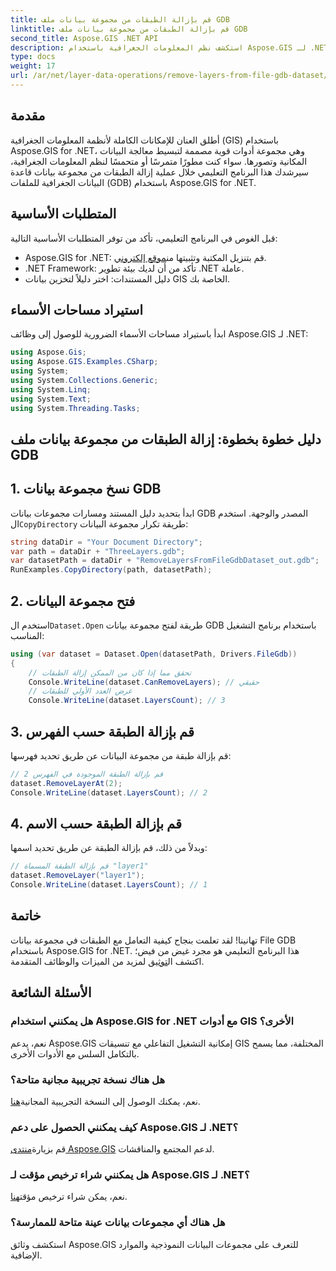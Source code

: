 ```yaml
---
title: قم بإزالة الطبقات من مجموعة بيانات ملف GDB
linktitle: قم بإزالة الطبقات من مجموعة بيانات ملف GDB
second_title: Aspose.GIS .NET API
description: استكشف نظم المعلومات الجغرافية باستخدام Aspose.GIS لـ .NET! تعرف على كيفية إزالة الطبقات من مجموعات بيانات File GDB خطوة بخطوة. قم بالتنزيل الآن للاستمتاع بتجربة بيانات مكانية سلسة.
type: docs
weight: 17
url: /ar/net/layer-data-operations/remove-layers-from-file-gdb-dataset/
---
```

## مقدمة
أطلق العنان للإمكانات الكاملة لأنظمة المعلومات الجغرافية (GIS) باستخدام Aspose.GIS for .NET، وهي مجموعة أدوات قوية مصممة لتبسيط معالجة البيانات المكانية وتصورها. سواء كنت مطورًا متمرسًا أو متحمسًا لنظم المعلومات الجغرافية، سيرشدك هذا البرنامج التعليمي خلال عملية إزالة الطبقات من مجموعة بيانات قاعدة البيانات الجغرافية للملفات (GDB) باستخدام Aspose.GIS for .NET.
## المتطلبات الأساسية
قبل الغوص في البرنامج التعليمي، تأكد من توفر المتطلبات الأساسية التالية:
-  Aspose.GIS for .NET: قم بتنزيل المكتبة وتثبيتها من[موقع إلكتروني](https://releases.aspose.com/gis/net/).
- .NET Framework: تأكد من أن لديك بيئة تطوير .NET عاملة.
- دليل المستندات: اختر دليلاً لتخزين بيانات GIS الخاصة بك.
## استيراد مساحات الأسماء
ابدأ باستيراد مساحات الأسماء الضرورية للوصول إلى وظائف Aspose.GIS لـ .NET:
```csharp
using Aspose.Gis;
using Aspose.GIS.Examples.CSharp;
using System;
using System.Collections.Generic;
using System.Linq;
using System.Text;
using System.Threading.Tasks;
```
## دليل خطوة بخطوة: إزالة الطبقات من مجموعة بيانات ملف GDB
## 1. نسخ مجموعة بيانات GDB
 ابدأ بتحديد دليل المستند ومسارات مجموعات بيانات GDB المصدر والوجهة. استخدم ال`CopyDirectory` طريقة تكرار مجموعة البيانات:
```csharp
string dataDir = "Your Document Directory";
var path = dataDir + "ThreeLayers.gdb";
var datasetPath = dataDir + "RemoveLayersFromFileGdbDataset_out.gdb";
RunExamples.CopyDirectory(path, datasetPath);
```
## 2. فتح مجموعة البيانات
 استخدم ال`Dataset.Open` طريقة لفتح مجموعة بيانات GDB باستخدام برنامج التشغيل المناسب:
```csharp
using (var dataset = Dataset.Open(datasetPath, Drivers.FileGdb))
{
    // تحقق مما إذا كان من الممكن إزالة الطبقات
    Console.WriteLine(dataset.CanRemoveLayers); // حقيقي
    // عرض العدد الأولي للطبقات
    Console.WriteLine(dataset.LayersCount); // 3
```
## 3. قم بإزالة الطبقة حسب الفهرس
قم بإزالة طبقة من مجموعة البيانات عن طريق تحديد فهرسها:
```csharp
// قم بإزالة الطبقة الموجودة في الفهرس 2
dataset.RemoveLayerAt(2);
Console.WriteLine(dataset.LayersCount); // 2
```
## 4. قم بإزالة الطبقة حسب الاسم
وبدلاً من ذلك، قم بإزالة الطبقة عن طريق تحديد اسمها:
```csharp
// قم بإزالة الطبقة المسماة "layer1"
dataset.RemoveLayer("layer1");
Console.WriteLine(dataset.LayersCount); // 1
```
## خاتمة
تهانينا! لقد تعلمت بنجاح كيفية التعامل مع الطبقات في مجموعة بيانات File GDB باستخدام Aspose.GIS for .NET. هذا البرنامج التعليمي هو مجرد غيض من فيض؛ اكتشف ال[توثيق](https://reference.aspose.com/gis/net/) لمزيد من الميزات والوظائف المتقدمة.
## الأسئلة الشائعة
### هل يمكنني استخدام Aspose.GIS for .NET مع أدوات GIS الأخرى؟
نعم، يدعم Aspose.GIS إمكانية التشغيل التفاعلي مع تنسيقات GIS المختلفة، مما يسمح بالتكامل السلس مع الأدوات الأخرى.
### هل هناك نسخة تجريبية مجانية متاحة؟
 نعم، يمكنك الوصول إلى النسخة التجريبية المجانية[هنا](https://releases.aspose.com/).
### كيف يمكنني الحصول على دعم Aspose.GIS لـ .NET؟
 قم بزيارة[منتدى Aspose.GIS](https://forum.aspose.com/c/gis/33) لدعم المجتمع والمناقشات.
### هل يمكنني شراء ترخيص مؤقت لـ Aspose.GIS لـ .NET؟
 نعم، يمكن شراء ترخيص مؤقت[هنا](https://purchase.aspose.com/temporary-license/).
### هل هناك أي مجموعات بيانات عينة متاحة للممارسة؟
استكشف وثائق Aspose.GIS للتعرف على مجموعات البيانات النموذجية والموارد الإضافية.